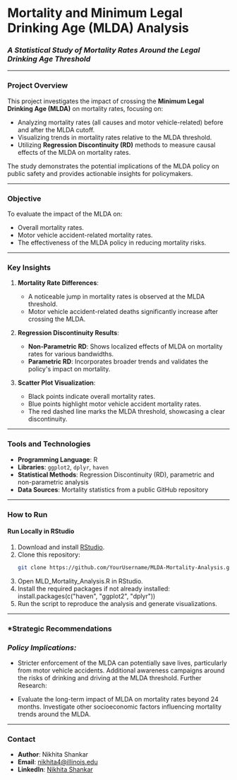 # **Mortality and Minimum Legal Drinking Age (MLDA) Analysis**
### *A Statistical Study of Mortality Rates Around the Legal Drinking Age Threshold*

---

### **Project Overview**
This project investigates the impact of crossing the **Minimum Legal Drinking Age (MLDA)** on mortality rates, focusing on:
- Analyzing mortality rates (all causes and motor vehicle-related) before and after the MLDA cutoff.
- Visualizing trends in mortality rates relative to the MLDA threshold.
- Utilizing **Regression Discontinuity (RD)** methods to measure causal effects of the MLDA on mortality rates.

The study demonstrates the potential implications of the MLDA policy on public safety and provides actionable insights for policymakers.

---

### **Objective**
To evaluate the impact of the MLDA on:
- Overall mortality rates.
- Motor vehicle accident-related mortality rates.
- The effectiveness of the MLDA policy in reducing mortality risks.

---

### **Key Insights**
1. **Mortality Rate Differences**:
   - A noticeable jump in mortality rates is observed at the MLDA threshold.
   - Motor vehicle accident-related deaths significantly increase after crossing the MLDA.

2. **Regression Discontinuity Results**:
   - **Non-Parametric RD**: Shows localized effects of MLDA on mortality rates for various bandwidths.
   - **Parametric RD**: Incorporates broader trends and validates the policy's impact on mortality.

3. **Scatter Plot Visualization**:
   - Black points indicate overall mortality rates.
   - Blue points highlight motor vehicle accident mortality rates.
   - The red dashed line marks the MLDA threshold, showcasing a clear discontinuity.

---

### **Tools and Technologies**
- **Programming Language**: R
- **Libraries**: `ggplot2`, `dplyr`, `haven`
- **Statistical Methods**: Regression Discontinuity (RD), parametric and non-parametric analysis
- **Data Sources**: Mortality statistics from a public GitHub repository

---

### **How to Run**
#### **Run Locally in RStudio**
1. Download and install [RStudio](https://www.rstudio.com/).  
2. Clone this repository:
   ```bash
   git clone https://github.com/YourUsername/MLDA-Mortality-Analysis.git
3. Open MLD_Mortality_Analysis.R in RStudio.
4. Install the required packages if not already installed:
install.packages(c("haven", "ggplot2", "dplyr"))
5. Run the script to reproduce the analysis and generate visualizations.

---

### ***Strategic Recommendations**
### ***Policy Implications:***

- Stricter enforcement of the MLDA can potentially save lives, particularly from motor vehicle accidents.
Additional awareness campaigns around the risks of drinking and driving at the MLDA threshold.
Further Research:

- Evaluate the long-term impact of MLDA on mortality rates beyond 24 months.
Investigate other socioeconomic factors influencing mortality trends around the MLDA.

---
### **Contact**
- **Author**: Nikhita Shankar  
- **Email**: [nikhita4@illinois.edu](mailto:nikhita4@illinois.edu)  
- **LinkedIn**: [Nikhita Shankar](https://linkedin.com/in/nikhita-shankar-)  
